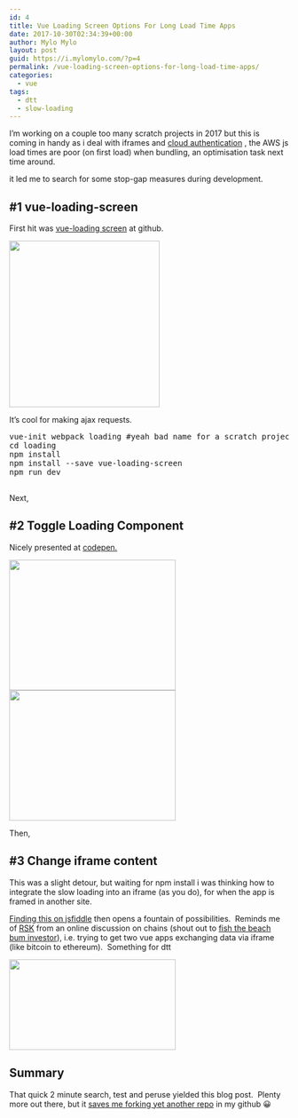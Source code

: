 ```yaml
---
id: 4
title: Vue Loading Screen Options For Long Load Time Apps
date: 2017-10-30T02:34:39+00:00
author: Mylo Mylo
layout: post
guid: https://i.mylomylo.com/?p=4
permalink: /vue-loading-screen-options-for-long-load-time-apps/
categories:
  - vue
tags:
  - dtt
  - slow-loading
---
```

I&#8217;m working on a couple too many scratch projects in 2017 but this is coming in handy as i deal with iframes and [cloud authentication](https://aws.amazon.com/cognito/) , the AWS js load times are poor (on first load) when bundling, an optimisation task next time around.

it led me to search for some stop-gap measures during development.

## #1 vue-loading-screen

First hit was <a href="https://github.com/bulv1ne/vue-loading-screen" target="_blank" rel="noopener">vue-loading screen</a> at github.

<img class="alignnone size-medium wp-image-9" src="https://i.mylomylo.com/wp-content/uploads/2017/10/vue-loading-screen-271x300.png" alt="" width="271" height="300" srcset="https://i.mylomylo.com/wp-content/uploads/2017/10/vue-loading-screen-271x300.png 271w, https://i.mylomylo.com/wp-content/uploads/2017/10/vue-loading-screen.png 651w" sizes="(max-width: 271px) 100vw, 271px" /> 

It&#8217;s cool for making ajax requests.

<pre>vue-init webpack loading #yeah bad name for a scratch project
cd loading
npm install
npm install --save vue-loading-screen
npm run dev

</pre>

Next,

## #2 Toggle Loading Component

Nicely presented at <a href="https://codepen.io/sirlancelot/full/NNdyWJ/" target="_blank" rel="noopener">codepen.</a>

<img class="alignnone size-medium wp-image-8" src="https://i.mylomylo.com/wp-content/uploads/2017/10/toggle-component-loading-300x235.png" alt="" width="300" height="235" srcset="https://i.mylomylo.com/wp-content/uploads/2017/10/toggle-component-loading-300x235.png 300w, https://i.mylomylo.com/wp-content/uploads/2017/10/toggle-component-loading-768x601.png 768w, https://i.mylomylo.com/wp-content/uploads/2017/10/toggle-component-loading.png 771w" sizes="(max-width: 300px) 100vw, 300px" /><img class="alignnone size-medium wp-image-7" src="https://i.mylomylo.com/wp-content/uploads/2017/10/component-loaded-hello-300x235.png" alt="" width="300" height="235" srcset="https://i.mylomylo.com/wp-content/uploads/2017/10/component-loaded-hello-300x235.png 300w, https://i.mylomylo.com/wp-content/uploads/2017/10/component-loaded-hello-768x601.png 768w, https://i.mylomylo.com/wp-content/uploads/2017/10/component-loaded-hello.png 771w" sizes="(max-width: 300px) 100vw, 300px" /> 

Then,

## #3 Change iframe content

This was a slight detour, but waiting for npm install i was thinking how to integrate the slow loading into an iframe (as you do), for when the app is framed in another site.

[Finding this on jsfiddle](https://jsfiddle.net/Linusborg/ohznser9/) then opens a fountain of possibilities.  Reminds me of [RSK](http://rsk.co) from an online discussion on chains (shout out to [fish the beach bum investor](https://www.youtube.com/channel/UCXnqmbNNPv69D3GabkkLYlg)), i.e. trying to get two vue apps exchanging data via iframe (like bitcoin to ethereum).  Something for dtt

<img class="alignnone size-medium wp-image-6" src="https://i.mylomylo.com/wp-content/uploads/2017/10/iframe-vue-app-comms-300x163.png" alt="" width="300" height="163" srcset="https://i.mylomylo.com/wp-content/uploads/2017/10/iframe-vue-app-comms-300x163.png 300w, https://i.mylomylo.com/wp-content/uploads/2017/10/iframe-vue-app-comms-768x417.png 768w, https://i.mylomylo.com/wp-content/uploads/2017/10/iframe-vue-app-comms.png 1001w" sizes="(max-width: 300px) 100vw, 300px" /> 

## Summary

That quick 2 minute search, test and peruse yielded this blog post.  Plenty more out there, but it [saves me forking yet another repo](https://github.com/imylomylo) in my github 😀